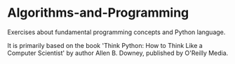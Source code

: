 # Algorithms-and-Programming
Exercises about fundamental programming concepts and Python language.

It is primarily based on the book 'Think Python: How to Think Like a Computer Scientist' by author Allen B. Downey, published by O'Reilly Media.
